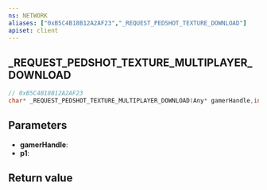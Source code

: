 ```yaml
---
ns: NETWORK
aliases: ["0xB5C4B18B12A2AF23","_REQUEST_PEDSHOT_TEXTURE_DOWNLOAD"]
apiset: client
---
```

## _REQUEST_PEDSHOT_TEXTURE_MULTIPLAYER_DOWNLOAD

```c
// 0xB5C4B18B12A2AF23
char* _REQUEST_PEDSHOT_TEXTURE_MULTIPLAYER_DOWNLOAD(Any* gamerHandle,int p1);
```


## Parameters
* **gamerHandle**:
* **p1**:

## Return value

